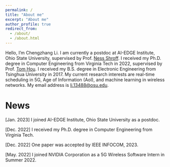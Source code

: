 ```yaml
---
permalink: /
title: "About me"
excerpt: "About me"
author_profile: true
redirect_from: 
  - /about/
  - /about.html
---
```


Hello, I’m Chengzhang Li. I am currently a postdoc at AI-EDGE Institute, Ohio State University, supervised by Prof. [Ness Shroff](http://newslab.ece.ohio-state.edu/home). I received my Ph.D. degree in Computer Engineering from Virginia Tech in 2022, supervised by Prof. [Tom Hou](https://www.cnsr.ictas.vt.edu/THou.html). I received my B.S. degree in Electronic Engineering from Tsinghua University in 2017. My current research interests are real-time scheduling in 5G, Age of Information (AoI), and machine learning in wireless networks. My email address is li.13488@osu.edu.

News
======
\[Jan. 2023\] I joined AI-EDGE Institute, Ohio State University as a postdoc.

\[Dec. 2022\] I received my Ph.D. degree in Computer Engineering from Virginia Tech.

\[Dec. 2022\] One paper was accepted by IEEE INFOCOM, 2023.

\[May. 2022\] I joined NVIDIA Corporation as a 5G Wireless Software Intern in Summer 2022.





